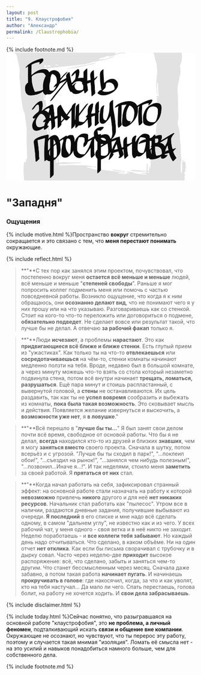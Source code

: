 ```yaml
---
layout: post
title: "9. Клаустрофобия"
author: "Александр"
permalink: /Claustrophobia/
---
```

{% include footnote.md %}
<a href="/cards/">!["Боязнь замкнутого пространства"](/_img/9.svg)</a>
# "Западня"

### Ощущения
{% include motive.html %}Пространство **вокруг** стремительно сокращается и это связано с тем, что **меня перестают понимать** окружающие. 

{% include reflect.html %}
>**"**С тех пор как занялся этим проектом, почувствовал, что постепенно вокруг меня **остается всё меньше и меньше** людей, всё меньше и меньше "**степеней свободы**". Раньше я мог попросить коллег подменить меня или помочь с частью повседневной работы. Возникло ощущение, что когда я к ним обращаюсь, они **осознанно делают вид**, что не понимают чего я у них прошу или на что указываю. Разговариваешь как со стенкой. Стоит на кого-то что-то переложить или договориться о подмене, **обязательно подведет**. Не сделает вовсе или результат такой, что лучше бы не делал. А отвечаю **за рабочий факап** только я.

>**"**Люди **исчезают**, а проблемы **нарастают**. Это как **придвигающиеся всё ближе и ближе стенки**. Есть глупый прием из "ужастиках". Как только ты на что-то **отвлекаешься** или **сосредотачиваешься** на чём-то, стенки комнаты начинают медленно ползти на тебя. Вроде, недавно был в большой комнате, а через минуту можешь что-то взять со стола который незаметно подвинула стена, потом всё внутри начинает **трещать, ломаться, разрушаться**. Ещё пара минут и стоишь распластанный, с вывернутой головой, а **стены** не останавливаются. Их цель раздавить, так как ты не **успел вовремя** сообразить и выбежать из комнаты, **пока была такая возможность**. Это сковывает мысль и действия. Появляется желание извернуться и выскочить, а **возможности уже нет**, я **в ловушке**."

>**"**Всё перешло в "**лучше бы ты...**" Я был занят свои делом почти всё время, свободное от основой работы. Что бы я не делал, **всегда** находился кто-то из друзей и близких **знавших**, чем я могу **заняться вместо** своего проекта. Сначала в шутку, потом всерьёз и с угрозой. "Лучше бы ты сходил в парк!", "...поклеил обои!", "...съездил на рынок!", "...занялся чем нибудь полезным!", "...позвонил...Иначе я...!". И так неделями, стоило меня **заметить** за своей работой. Я **прятаться от них** стал. 

>**"**Когда начал работать на себя, зафиксировал странный эффект: на  основной работе стали назначать на работу к которой **невозможно** привлечь **никого** другого и для неё **нет никаких ресурсов**. Начальник стал работать как "пылесос". Утром все в наличии, раздаются дневные задания, получившие выбывают из очереди. **Я последний** в его списке и мне надо всё сделать одному, в самом "дальнем углу", не известно как и из чего. У всех рабочий чат, у меня одного - своя ветка и в неё никто не заходит. Неделю поработаешь - и **все коллеги тебя забывают**. Но каждый день надо отчитываться. Что сделано, в каком объёме. Ни на один отчет **нет отклика**. Как если бы письма сворачивал с трубочку и в дырку совал. Часто через неделю-две **приходит** высокое распоряжение: всё, что сделано, забыть и заняться чем-то другим. Что станет бессмысленным через месяц. Сначала даже забавно, а потом такая работа **начинает пугать**. И начинаешь **прокручивать в голове**: где накосячил, когда, за что и как уволят, кто на тебя настучал... Да мало ли чего. Спать перестаешь, голова болит, на работу не хочется ходить. И **свои дела забрасываешь**.

{% include disclaimer.html %}

{% include today.html %}Сейчас понятно, что разыгравшаяся на основной работе "клаустрофобия", это **не проблема, а личный феномен**, подталкивающий искать **связи и общение вне компании**. Окружающие не осознают, но чувствуют, что ты перерос эту работу, поэтому и случается такая мнимая "изоляция". Ломать её смысла нет - на это усилий и навыков понадобиться намного больше, чем для собственного дела. 

{% include footnote.md %}
